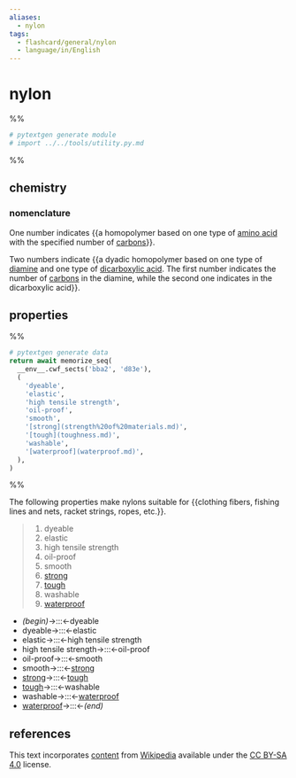 ```yaml
---
aliases:
  - nylon
tags:
  - flashcard/general/nylon
  - language/in/English
---
```


# nylon

%%

```Python
# pytextgen generate module
# import ../../tools/utility.py.md
```

%%

## chemistry

### nomenclature

One number indicates {{a homopolymer based on one type of [amino acid](amino%20acid.md) with the specified number of [carbons](carbon.md)}}. <!--SR:!2024-10-13,192,230-->

Two numbers indicate {{a dyadic homopolymer based on one type of [diamine](amine.md) and one type of [dicarboxylic acid](carboxylic%20acid.md). The first number indicates the number of [carbons](carbon.md) in the diamine, while the second one indicates in the dicarboxylic acid}}. <!--SR:!2024-08-21,138,210-->

## properties

%%

```Python
# pytextgen generate data
return await memorize_seq(
  __env__.cwf_sects('bba2', 'd83e'),
  (
    'dyeable',
    'elastic',
    'high tensile strength',
    'oil-proof',
    'smooth',
    '[strong](strength%20of%20materials.md)',
    '[tough](toughness.md)',
    'washable',
    '[waterproof](waterproof.md)',
  ),
)
```

%%

The following properties make nylons suitable for {{clothing fibers, fishing lines and nets, racket strings, ropes, etc.}}. <!--SR:!2024-05-22,144,170-->

<!--pytextgen generate section="bba2"--><!-- The following content is generated at 2024-03-07T10:21:21.098669+08:00. Any edits will be overridden! -->

> 1. dyeable
> 2. elastic
> 3. high tensile strength
> 4. oil-proof
> 5. smooth
> 6. [strong](strength%20of%20materials.md)
> 7. [tough](toughness.md)
> 8. washable
> 9. [waterproof](waterproof.md)

<!--/pytextgen-->

<!--pytextgen generate section="d83e"--><!-- The following content is generated at 2024-01-04T20:17:52.459920+08:00. Any edits will be overridden! -->

- _(begin)_→:::←dyeable <!--SR:!2024-11-07,370,290!2024-04-22,279,290-->
- dyeable→:::←elastic <!--SR:!2024-08-18,139,230!2025-12-16,684,310-->
- elastic→:::←high tensile strength <!--SR:!2024-05-31,71,210!2024-10-14,380,290-->
- high tensile strength→:::←oil-proof <!--SR:!2024-04-10,2,130!2024-05-18,206,230-->
- oil-proof→:::←smooth <!--SR:!2024-05-21,42,210!2025-08-23,505,230-->
- smooth→:::←[strong](strength%20of%20materials.md) <!--SR:!2024-06-27,345,330!2024-09-27,287,250-->
- [strong](strength%20of%20materials.md)→:::←[tough](toughness.md) <!--SR:!2025-09-16,610,310!2024-10-10,376,290-->
- [tough](toughness.md)→:::←washable <!--SR:!2024-05-18,105,290!2024-04-17,58,130-->
- washable→:::←[waterproof](waterproof.md) <!--SR:!2027-07-01,1200,350!2024-06-28,346,330-->
- [waterproof](waterproof.md)→:::←_(end)_ <!--SR:!2027-06-13,1187,350!2024-07-28,317,290-->

<!--/pytextgen-->

## references

This text incorporates [content](https://en.wikipedia.org/wiki/nylon) from [Wikipedia](Wikipedia.md) available under the [CC BY-SA 4.0](https://creativecommons.org/licenses/by-sa/4.0/) license.

